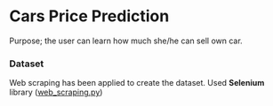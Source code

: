# Cars Price Prediction

Purpose; the user can learn how much she/he can sell own car.

### Dataset

Web scraping has been applied to create the dataset. Used **Selenium** library ([web_scraping.py](https://github.com/sevvalyogurtcuoglu/Cars_Price_Prediction/blob/master/web_scraping.py))
